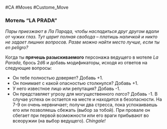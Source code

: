 #CA #Moves #Custome_Move

### Мотель “LA PRADA”
*Пары приезжают в Ла Парада, чтобы насладиться друг другом вдали от чужих глаз. Тут царит полная свобода – платишь наличкой и никто не задает лишних вопросов. Разве можно найти место лучше, если ты en peligro?*

Когда ты **прячешь разыскиваемого** персонажа ведущего в мотеле *La Parada*, брось 2d6 и добавь модификаторы, исходя из ответов на следующие вопросы: 
-  Он тебе полностью доверяет? Добавь +1. 
-  Он понимает с какой опасностью столкнулся? Добавь +1. 
-  У него известное лицо или репутация? Добавь -1. 
-  Он представляет угрозу для могущественного *narco*? Добавь -1. 
В случае успеха он остается на месте и находится в безопасности. На 7-9 он очень нервничает; получи два стресса, пока успокаиваешь его или позволяешь сбежать (выбор за тобой). При провале он сбегает при первой возможности или его враги прибывают во всеоружии (на выбор ведущего). *Chíngale!*